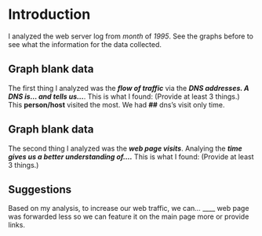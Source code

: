 # Introduction
I analyzed the web server log from _month_ of _1995_. See the graphs before to see what the information for the data collected. 

## Graph __blank__ data

The first thing I analyzed was the ___flow of traffic___ via the ___DNS addresses. A DNS is… and tells us...___. This is what I found: (Provide at least 3 things.) 
This __person/host__ visited the most. 
We had __##__ dns’s visit only time.


## Graph __blank__ data

The second thing I analyzed was the ___web page visits___. Analying the ___time gives us a better understanding of….___ This is what I found: (Provide at least 3 things.) 









## Suggestions
Based on my analysis, to increase our web traffic, we can…
____ web page was forwarded less so we can feature it on the main page more or provide links. 
